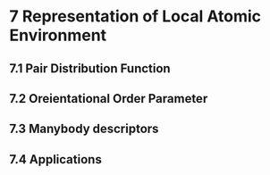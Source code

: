 # 7 Representation of Local Atomic Environment

## 7.1 Pair Distribution Function

## 7.2 Oreientational Order Parameter

## 7.3 Manybody descriptors

## 7.4 Applications

